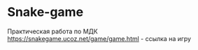 # Snake-game
Практическая работа по МДК 
https://snakegame.ucoz.net/game/game.html - ссылка на игру
